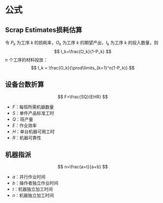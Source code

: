 # 公式

## Scrap Estimates损耗估算

令 $P_k$ 为工序 $k$ 的损耗率，$O_k$ 为工序 $k$ 的期望产出，$I_k$ 为工序 $k$ 的投入数量，则
$$
I_k=\frac{O_k}{1-P_k}
$$
$n$ 个工序的材料投放：
$$
I_k = \frac{O_k}{\prod\limits_{k=1}^n(1-P_k)}
$$

## 设备台数折算

$$
F=\frac{SQ}{EHR}
$$

* $F$：每班所需机器数量
* $S$：单件产品标准工时
* $Q$：班产量
* $E$：作业效率
* $H$：单台机器可用工时
* $R$：机器可靠性

## 机器指派

$$
n=\frac{a+t}{a+b}
$$

* $a$：并行作业时间
* $b$：操作者独立作业时间
* $t$：机器独立加工时间
* $n$：机器独立加工时间